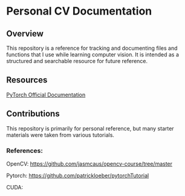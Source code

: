 # Personal CV Documentation

## Overview

This repository is a reference for tracking and documenting files and functions that I use while learning computer vision. It is intended as a structured and searchable resource for future reference.

## Resources

[PyTorch Official Documentation](https://pytorch.org/docs/stable/index.html)

## Contributions

This repository is primarily for personal reference, but many starter materials were taken from various tutorials.

### References:

OpenCV: https://github.com/jasmcaus/opencv-course/tree/master

Pytorch: https://github.com/patrickloeber/pytorchTutorial

CUDA: 
